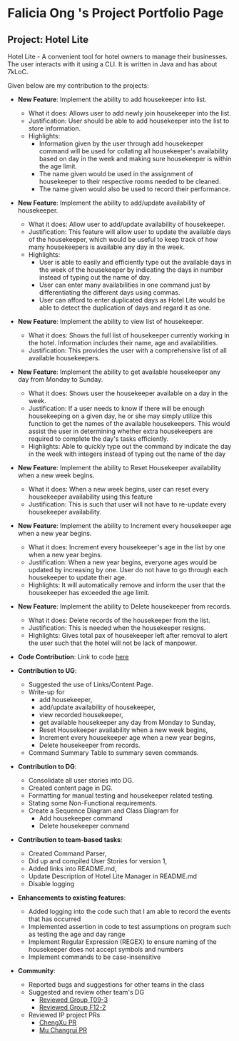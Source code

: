 # Falicia Ong 's Project Portfolio Page

## Project: Hotel Lite 

Hotel Lite - A convenient tool for hotel owners to manage their businesses.
The user interacts with it using a CLI. It is written in Java and has about 7kLoC.

Given below are my contribution to the projects:

* __New Feature__: Implement the ability to add housekeeper into list.
    * What it does: Allows user to add newly join housekeeper into the list.
    * Justification: User should be able to add housekeeper into the list to store information.
    * Highlights: 
      * Information given by the user through add housekeeper command will be used for collating
    all housekeeper's availability based on day in the week and making sure housekeeper is within the age limit.
      * The name given would be used in the assignment of housekeeper to their respective rooms needed to be cleaned. 
      * The name given would also be used to record their performance.


* __New Feature__: Implement the ability to add/update availability of housekeeper.
    * What it does: Allow user to add/update availability of housekeeper.
    * Justification: This feature will allow user to update the available days of the housekeeper, which would be useful
      to keep track of how many housekeepers is available any day in the week.
    * Highlights: 
      * User is able to easily and efficiently type out the available days in the week of the housekeeper by
    indicating the days in number instead of typing out the name of day.
      * User can enter many availabilities in one command just by differentiating the different days using commas.
      * User can afford to enter duplicated days as Hotel Lite would be able to detect the duplication of days and
        regard it as one.
      


* __New Feature__: Implement the ability to view list of housekeeper.
    * What it does: Shows the full list of housekeeper currently working in the hotel. Information includes their name,
      age and availabilities.
    * Justification: This provides the user with a comprehensive list of all available housekeepers.


* __New Feature__: Implement the ability to get available housekeeper any day from Monday to Sunday.
    * What it does: Shows user the housekeeper available on a day in the week.
    * Justification: If a user needs to know if there will be enough housekeeping on a given day, he or she may simply
      utilize this function to get the names of the available housekeepers. This would assist the user in determining 
      whether extra housekeepers are required to complete the day's tasks efficiently.
    * Highlights: Able to quickly type out the command by indicate the day in the week with integers instead of typing
      out the name of the day


* __New Feature__: Implement the ability to Reset Housekeeper availability when a new week begins.
    * What it does: When a new week begins, user can reset every housekeeper availability using this feature
    * Justification: This is such that user will not have to re-update every housekeeper availability.


* __New Feature__: Implement the ability to Increment every housekeeper age when a new year begins.
    * What it does: Increment every housekeeper's age in the list by one when a new year begins.
    * Justification: When a new year begins, everyone ages would be updated by increasing by one. User
      do not have to go through each housekeeper to update their age.
    * Highlights: It will automatically remove and inform the user that the housekeeper has exceeded the age limit.


* __New Feature__: Implement the ability to Delete housekeeper from records.
    * What it does: Delete records of the housekeeper from the list.
    * Justification: This is needed when the housekeeper resigns.
    * Highlights: Gives total pax of housekeeper left after removal to alert the user such that
      the hotel will not be lack of manpower. 
    

* __Code Contribution__: Link to code [here](https://nus-cs2113-ay2122s2.github.io/tp-dashboard/?search=faliciaong&breakdown=true)


* __Contribution to UG__:
    * Suggested the use of Links/Content Page.
    * Write-up for
        * add housekeeper,
        * add/update availability of housekeeper,
        * view recorded housekeeper,
        * get available housekeeper any day from Monday to Sunday,
        * Reset Housekeeper availability when a new week begins,
        * Increment every housekeeper age when a new year begins,
        * Delete housekeeper from records.
    * Command Summary Table to summary seven commands.


* __Contribution to DG__:
    * Consolidate all user stories into DG.
    * Created content page in DG.
    * Formatting for manual testing and housekeeper related testing.
    * Stating some Non-Functional requirements.
    * Create a Sequence Diagram and Class Diagram for
        * Add housekeeper command
        * Delete housekeeper command


* __Contribution to team-based tasks__:
    * Created Command Parser,
    * Did up and compiled User Stories for version 1,
    * Added links into README.md,
    * Update Description of Hotel Lite Manager in README.md
    * Disable logging


* __Enhancements to existing features__:
    * Added logging into the code such that I am able to record the events that has occurred
    * Implemented assertion in code to test assumptions on program such as testing the age and day range
    * Implement Regular Expression (REGEX) to ensure naming of the housekeeper does not accept symbols and numbers
    * Implement commands to be case-insensitive


* __Community__:
    * Reported bugs and suggestions for other teams in the class 
    * Suggested and review other team's DG
         * [Reviewed Group T09-3](https://github.com/nus-cs2113-AY2122S2/tp/pull/3/files#diff-1a95edf069a4136e9cb71bee758b0dc86996f6051f0d438ec2c424557de7160b)
         * [Reviewed Group F12-2](https://github.com/nus-cs2113-AY2122S2/tp/pull/21/files#diff-1a95edf069a4136e9cb71bee758b0dc86996f6051f0d438ec2c424557de7160b)
    * Reviewed IP project PRs
         * [ChengXu PR](https://github.com/nus-cs2113-AY2122S2/ip/pull/39)
         * [Mu Changrui PR](https://github.com/nus-cs2113-AY2122S2/ip/pull/4)
